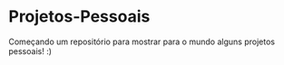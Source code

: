 # Projetos-Pessoais

Começando um repositório para mostrar para o mundo alguns projetos pessoais! :)

